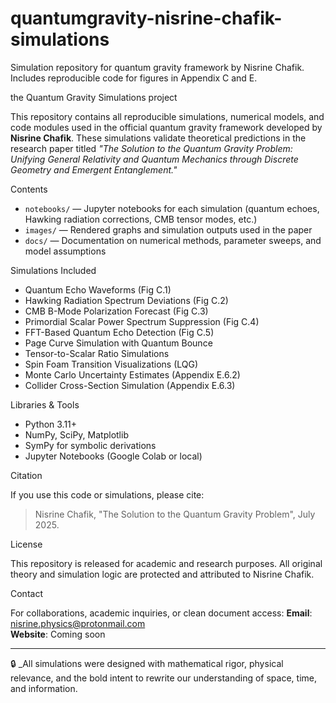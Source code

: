 # quantumgravity-nisrine-chafik-simulations
Simulation repository for quantum gravity framework by Nisrine Chafik. Includes reproducible code for figures in Appendix C and E.


the Quantum Gravity Simulations project

This repository contains all reproducible simulations, numerical models, and code modules used in the official quantum gravity framework developed by **Nisrine Chafik**. These simulations validate theoretical predictions in the research paper titled *"The Solution to the Quantum Gravity Problem: Unifying General Relativity and Quantum Mechanics through Discrete Geometry and Emergent Entanglement."*

Contents

- `notebooks/` — Jupyter notebooks for each simulation (quantum echoes, Hawking radiation corrections, CMB tensor modes, etc.)
- `images/` — Rendered graphs and simulation outputs used in the paper
- `docs/` — Documentation on numerical methods, parameter sweeps, and model assumptions

Simulations Included

- Quantum Echo Waveforms (Fig C.1)
- Hawking Radiation Spectrum Deviations (Fig C.2)
- CMB B-Mode Polarization Forecast (Fig C.3)
- Primordial Scalar Power Spectrum Suppression (Fig C.4)
- FFT-Based Quantum Echo Detection (Fig C.5)
- Page Curve Simulation with Quantum Bounce
- Tensor-to-Scalar Ratio Simulations
- Spin Foam Transition Visualizations (LQG)
- Monte Carlo Uncertainty Estimates (Appendix E.6.2)
- Collider Cross-Section Simulation (Appendix E.6.3)

Libraries & Tools

- Python 3.11+
- NumPy, SciPy, Matplotlib
- SymPy for symbolic derivations
- Jupyter Notebooks (Google Colab or local)

Citation

If you use this code or simulations, please cite:
> Nisrine Chafik, "The Solution to the Quantum Gravity Problem", July 2025.

License

This repository is released for academic and research purposes. All original theory and simulation logic are protected and attributed to Nisrine Chafik.

Contact

For collaborations, academic inquiries, or clean document access:
**Email**: nisrine.physics@protonmail.com  
**Website**: Coming soon

---

🔒 _All simulations were designed with mathematical rigor, physical relevance, and the bold intent to rewrite our understanding of space, time, and information.
